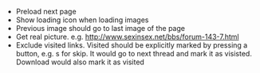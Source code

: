 - Preload next page
- Show loading icon when loading images
- Previous image should go to last image of the page
- Get real picture. e.g. http://www.sexinsex.net/bbs/forum-143-7.html
- Exclude visited links. Visited should be explicitly marked by pressing a button, e.g. s for skip. It would go to next thread and mark it as visisted. Download would also mark it as visited